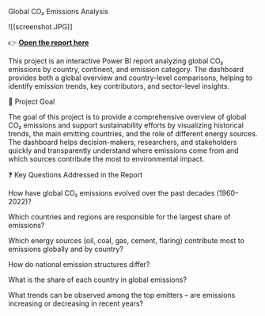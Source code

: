Global CO₂ Emissions Analysis

![(screenshot.JPG)]

👉 [**Open the report here**](https://gubrie.github.io/CO2_emissions/)

This project is an interactive Power BI report analyzing global CO₂ emissions by country, continent, and emission category. The dashboard provides both a global overview and country-level comparisons, helping to identify emission trends, key contributors, and sector-level insights.

🎯 Project Goal

The goal of this project is to provide a comprehensive overview of global CO₂ emissions and support sustainability efforts by visualizing historical trends, the main emitting countries, and the role of different energy sources. The dashboard helps decision-makers, researchers, and stakeholders quickly and transparently understand where emissions come from and which sources contribute the most to environmental impact.

❓ Key Questions Addressed in the Report

How have global CO₂ emissions evolved over the past decades (1960–2022)?

Which countries and regions are responsible for the largest share of emissions?

Which energy sources (oil, coal, gas, cement, flaring) contribute most to emissions globally and by country?

How do national emission structures differ?

What is the share of each country in global emissions?

What trends can be observed among the top emitters – are emissions increasing or decreasing in recent years?
